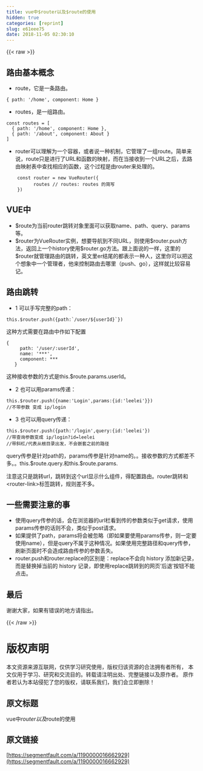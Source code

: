 ```yaml
---
title: vue中$router以及$route的使用
hidden: true
categories: [reprint]
slug: e61eee75
date: 2018-11-05 02:30:10
---
```


{{< raw >}}
<h2 id="articleHeader0">&#x8DEF;&#x7531;&#x57FA;&#x672C;&#x6982;&#x5FF5;</h2><ul><li>route&#xFF0C;&#x5B83;&#x662F;&#x4E00;&#x6761;&#x8DEF;&#x7531;&#x3002;</li></ul><div class="widget-codetool" style="display:none"><div class="widget-codetool--inner"><span class="selectCode code-tool" data-toggle="tooltip" data-placement="top" title="" data-original-title="&#x5168;&#x9009;"></span> <span type="button" class="copyCode code-tool" data-toggle="tooltip" data-placement="top" data-clipboard-text="{ path: &apos;/home&apos;, component: Home }" title="" data-original-title="&#x590D;&#x5236;"></span> <span type="button" class="saveToNote code-tool" data-toggle="tooltip" data-placement="top" title="" data-original-title="&#x653E;&#x8FDB;&#x7B14;&#x8BB0;"></span></div></div><pre class="hljs css"><code style="word-break:break-word;white-space:initial">{ <span class="hljs-attribute">path</span>: <span class="hljs-string">&apos;/home&apos;</span>, component: Home }</code></pre><ul><li>routes&#xFF0C;&#x662F;&#x4E00;&#x7EC4;&#x8DEF;&#x7531;&#x3002;</li></ul><div class="widget-codetool" style="display:none"><div class="widget-codetool--inner"><span class="selectCode code-tool" data-toggle="tooltip" data-placement="top" title="" data-original-title="&#x5168;&#x9009;"></span> <span type="button" class="copyCode code-tool" data-toggle="tooltip" data-placement="top" data-clipboard-text="const routes = [
  { path: &apos;/home&apos;, component: Home },
  { path: &apos;/about&apos;, component: About }
]" title="" data-original-title="&#x590D;&#x5236;"></span> <span type="button" class="saveToNote code-tool" data-toggle="tooltip" data-placement="top" title="" data-original-title="&#x653E;&#x8FDB;&#x7B14;&#x8BB0;"></span></div></div><pre class="hljs groovy"><code>const routes = [
  { <span class="hljs-string">path:</span> <span class="hljs-string">&apos;/home&apos;</span>, <span class="hljs-string">component:</span> Home },
  { <span class="hljs-string">path:</span> <span class="hljs-string">&apos;/about&apos;</span>, <span class="hljs-string">component:</span> About }
]</code></pre><ul><li>router&#x53EF;&#x4EE5;&#x7406;&#x89E3;&#x4E3A;&#x4E00;&#x4E2A;&#x5BB9;&#x5668;&#xFF0C;&#x6216;&#x8005;&#x8BF4;&#x4E00;&#x79CD;&#x673A;&#x5236;&#xFF0C;&#x5B83;&#x7BA1;&#x7406;&#x4E86;&#x4E00;&#x7EC4;route&#x3002;&#x7B80;&#x5355;&#x6765;&#x8BF4;&#xFF0C;route&#x53EA;&#x662F;&#x8FDB;&#x884C;&#x4E86;URL&#x548C;&#x51FD;&#x6570;&#x7684;&#x6620;&#x5C04;&#xFF0C;&#x800C;&#x5728;&#x5F53;&#x63A5;&#x6536;&#x5230;&#x4E00;&#x4E2A;URL&#x4E4B;&#x540E;&#xFF0C;&#x53BB;&#x8DEF;&#x7531;&#x6620;&#x5C04;&#x8868;&#x4E2D;&#x67E5;&#x627E;&#x76F8;&#x5E94;&#x7684;&#x51FD;&#x6570;&#xFF0C;&#x8FD9;&#x4E2A;&#x8FC7;&#x7A0B;&#x662F;&#x7531;router&#x6765;&#x5904;&#x7406;&#x7684;&#x3002;</li></ul><div class="widget-codetool" style="display:none"><div class="widget-codetool--inner"><span class="selectCode code-tool" data-toggle="tooltip" data-placement="top" title="" data-original-title="&#x5168;&#x9009;"></span> <span type="button" class="copyCode code-tool" data-toggle="tooltip" data-placement="top" data-clipboard-text="    const router = new VueRouter({
          routes // routes: routes &#x7684;&#x7B80;&#x5199;
    })" title="" data-original-title="&#x590D;&#x5236;"></span> <span type="button" class="saveToNote code-tool" data-toggle="tooltip" data-placement="top" title="" data-original-title="&#x653E;&#x8FDB;&#x7B14;&#x8BB0;"></span></div></div><pre class="hljs actionscript"><code>    <span class="hljs-keyword">const</span> router = <span class="hljs-keyword">new</span> VueRouter({
          routes <span class="hljs-comment">// routes: routes &#x7684;&#x7B80;&#x5199;</span>
    })</code></pre><h2 id="articleHeader1">VUE&#x4E2D;</h2><ul><li>$route&#x4E3A;&#x5F53;&#x524D;router&#x8DF3;&#x8F6C;&#x5BF9;&#x8C61;&#x91CC;&#x9762;&#x53EF;&#x4EE5;&#x83B7;&#x53D6;name&#x3001;path&#x3001;query&#x3001;params&#x7B49;&#x3002;</li><li>$router&#x4E3A;VueRouter&#x5B9E;&#x4F8B;&#xFF0C;&#x60F3;&#x8981;&#x5BFC;&#x822A;&#x5230;&#x4E0D;&#x540C;URL&#xFF0C;&#x5219;&#x4F7F;&#x7528;$router.push&#x65B9;&#x6CD5;&#xFF0C;&#x8FD4;&#x56DE;&#x4E0A;&#x4E00;&#x4E2A;history&#x4F7F;&#x7528;$router.go&#x65B9;&#x6CD5;&#x3002;&#x8DDF;&#x4E0A;&#x9762;&#x8BF4;&#x7684;&#x4E00;&#x6837;&#xFF0C;&#x8FD9;&#x91CC;&#x7684;$router&#x5C31;&#x7BA1;&#x7406;&#x8DEF;&#x7531;&#x7684;&#x8DF3;&#x8F6C;&#xFF0C;&#x82F1;&#x6587;&#x91CC;er&#x7ED3;&#x5C3E;&#x7684;&#x90FD;&#x8868;&#x793A;&#x4E00;&#x79CD;&#x4EBA;&#xFF0C;&#x8FD9;&#x91CC;&#x4F60;&#x53EF;&#x4EE5;&#x628A;&#x8FD9;&#x4E2A;&#x60F3;&#x8C61;&#x4E2D;&#x4E00;&#x4E2A;&#x7BA1;&#x7406;&#x8005;&#xFF0C;&#x4ED6;&#x6765;&#x63A7;&#x5236;&#x8DEF;&#x7531;&#x53BB;&#x54EA;&#x91CC;&#xFF08;push&#x3001;go&#xFF09;&#xFF0C;&#x8FD9;&#x6837;&#x5C31;&#x6BD4;&#x8F83;&#x5BB9;&#x6613;&#x8BB0;&#x3002;</li></ul><h2 id="articleHeader2">&#x8DEF;&#x7531;&#x8DF3;&#x8F6C;</h2><ul><li>1 &#x53EF;&#x4EE5;&#x624B;&#x5199;&#x5B8C;&#x6574;&#x7684;path&#xFF1A;</li></ul><div class="widget-codetool" style="display:none"><div class="widget-codetool--inner"><span class="selectCode code-tool" data-toggle="tooltip" data-placement="top" title="" data-original-title="&#x5168;&#x9009;"></span> <span type="button" class="copyCode code-tool" data-toggle="tooltip" data-placement="top" data-clipboard-text="this.$router.push({path:`/user/${userId}`})" title="" data-original-title="&#x590D;&#x5236;"></span> <span type="button" class="saveToNote code-tool" data-toggle="tooltip" data-placement="top" title="" data-original-title="&#x653E;&#x8FDB;&#x7B14;&#x8BB0;"></span></div></div><pre class="hljs awk"><code style="word-break:break-word;white-space:initial">this.<span class="hljs-variable">$router</span>.push({path:`<span class="hljs-regexp">/user/</span><span class="hljs-variable">${userId}</span>`})</code></pre><p>&#x8FD9;&#x79CD;&#x65B9;&#x5F0F;&#x9700;&#x8981;&#x5728;&#x8DEF;&#x7531;&#x4E2D;&#x4F5C;&#x5982;&#x4E0B;&#x914D;&#x7F6E;</p><div class="widget-codetool" style="display:none"><div class="widget-codetool--inner"><span class="selectCode code-tool" data-toggle="tooltip" data-placement="top" title="" data-original-title="&#x5168;&#x9009;"></span> <span type="button" class="copyCode code-tool" data-toggle="tooltip" data-placement="top" data-clipboard-text="{
     path: &apos;/user/:userId&apos;,
     name: &apos;***&apos;,
     component: ***
   }" title="" data-original-title="&#x590D;&#x5236;"></span> <span type="button" class="saveToNote code-tool" data-toggle="tooltip" data-placement="top" title="" data-original-title="&#x653E;&#x8FDB;&#x7B14;&#x8BB0;"></span></div></div><pre class="hljs css"><code>{
     <span class="hljs-attribute">path</span>: <span class="hljs-string">&apos;/user/:userId&apos;</span>,
     name: <span class="hljs-string">&apos;***&apos;</span>,
     component: ***
   }</code></pre><p>&#x8FD9;&#x79CD;&#x63A5;&#x6536;&#x53C2;&#x6570;&#x7684;&#x65B9;&#x5F0F;&#x662F;this.$route.params.userId&#x3002;</p><ul><li>2 &#x4E5F;&#x53EF;&#x4EE5;&#x7528;params&#x4F20;&#x9012;&#xFF1A;</li></ul><div class="widget-codetool" style="display:none"><div class="widget-codetool--inner"><span class="selectCode code-tool" data-toggle="tooltip" data-placement="top" title="" data-original-title="&#x5168;&#x9009;"></span> <span type="button" class="copyCode code-tool" data-toggle="tooltip" data-placement="top" data-clipboard-text="this.$router.push({name:&apos;Login&apos;,params:{id:&apos;leelei&apos;}})
//&#x4E0D;&#x5E26;&#x53C2;&#x6570; &#x53D8;&#x6210; ip/login" title="" data-original-title="&#x590D;&#x5236;"></span> <span type="button" class="saveToNote code-tool" data-toggle="tooltip" data-placement="top" title="" data-original-title="&#x653E;&#x8FDB;&#x7B14;&#x8BB0;"></span></div></div><pre class="hljs groovy"><code><span class="hljs-keyword">this</span>.$router.push({<span class="hljs-string">name:</span><span class="hljs-string">&apos;Login&apos;</span>,<span class="hljs-string">params:</span>{<span class="hljs-string">id:</span><span class="hljs-string">&apos;leelei&apos;</span>}})
<span class="hljs-comment">//&#x4E0D;&#x5E26;&#x53C2;&#x6570; &#x53D8;&#x6210; ip/login</span></code></pre><ul><li>3 &#x4E5F;&#x53EF;&#x4EE5;&#x7528;query&#x4F20;&#x9012;&#xFF1A;</li></ul><div class="widget-codetool" style="display:none"><div class="widget-codetool--inner"><span class="selectCode code-tool" data-toggle="tooltip" data-placement="top" title="" data-original-title="&#x5168;&#x9009;"></span> <span type="button" class="copyCode code-tool" data-toggle="tooltip" data-placement="top" data-clipboard-text="this.$router.push({path:&apos;/login&apos;,query:{id:&apos;leelei&apos;})
//&#x5E26;&#x67E5;&#x8BE2;&#x53C2;&#x6570;&#x53D8;&#x6210; ip/login?id=leelei
//&#x5E26;&#x659C;&#x6760;/&#x4EE3;&#x8868;&#x4ECE;&#x6839;&#x76EE;&#x5F55;&#x51FA;&#x53D1;&#xFF0C;&#x4E0D;&#x4F1A;&#x5D4C;&#x5957;&#x4E4B;&#x524D;&#x7684;&#x8DEF;&#x5F84;" title="" data-original-title="&#x590D;&#x5236;"></span> <span type="button" class="saveToNote code-tool" data-toggle="tooltip" data-placement="top" title="" data-original-title="&#x653E;&#x8FDB;&#x7B14;&#x8BB0;"></span></div></div><pre class="hljs groovy"><code><span class="hljs-keyword">this</span>.$router.push({<span class="hljs-string">path:</span><span class="hljs-string">&apos;/login&apos;</span>,<span class="hljs-string">query:</span>{<span class="hljs-string">id:</span><span class="hljs-string">&apos;leelei&apos;</span>})
<span class="hljs-comment">//&#x5E26;&#x67E5;&#x8BE2;&#x53C2;&#x6570;&#x53D8;&#x6210; ip/login?id=leelei</span>
<span class="hljs-comment">//&#x5E26;&#x659C;&#x6760;/&#x4EE3;&#x8868;&#x4ECE;&#x6839;&#x76EE;&#x5F55;&#x51FA;&#x53D1;&#xFF0C;&#x4E0D;&#x4F1A;&#x5D4C;&#x5957;&#x4E4B;&#x524D;&#x7684;&#x8DEF;&#x5F84;</span></code></pre><p>query&#x4F20;&#x53C2;&#x662F;&#x9488;&#x5BF9;path&#x7684;&#xFF0C;params&#x4F20;&#x53C2;&#x662F;&#x9488;&#x5BF9;name&#x7684;&#x3002;&#x3002;&#x63A5;&#x6536;&#x53C2;&#x6570;&#x7684;&#x65B9;&#x5F0F;&#x90FD;&#x5DEE;&#x4E0D;&#x591A;&#x3002;&#x3002;this.$route.query.&#x548C;this.$route.params.</p><p>&#x6CE8;&#x610F;&#x8FD9;&#x53EA;&#x662F;&#x8DF3;&#x8F6C;url&#xFF0C;&#x8DF3;&#x8F6C;&#x5230;&#x8FD9;&#x4E2A;url&#x663E;&#x793A;&#x4EC0;&#x4E48;&#x7EC4;&#x4EF6;&#xFF0C;&#x5F97;&#x914D;&#x7F6E;&#x8DEF;&#x7531;&#x3002;router&#x8DF3;&#x8F6C;&#x548C;&lt;router-link&gt;&#x6807;&#x7B7E;&#x8DF3;&#x8F6C;&#xFF0C;&#x89C4;&#x5219;&#x5DEE;&#x4E0D;&#x591A;&#x3002;</p><h2 id="articleHeader3">&#x4E00;&#x4E9B;&#x9700;&#x8981;&#x6CE8;&#x610F;&#x7684;&#x4E8B;</h2><ul><li>&#x4F7F;&#x7528;query&#x4F20;&#x53C2;&#x7684;&#x8BDD;&#xFF0C;&#x4F1A;&#x5728;&#x6D4F;&#x89C8;&#x5668;&#x7684;url&#x680F;&#x770B;&#x5230;&#x4F20;&#x7684;&#x53C2;&#x6570;&#x7C7B;&#x4F3C;&#x4E8E;get&#x8BF7;&#x6C42;&#xFF0C;&#x4F7F;&#x7528;params&#x4F20;&#x53C2;&#x7684;&#x8BDD;&#x5219;&#x4E0D;&#x4F1A;&#xFF0C;&#x7C7B;&#x4F3C;&#x4E8E;post&#x8BF7;&#x6C42;&#x3002;</li><li>&#x5982;&#x679C;&#x63D0;&#x4F9B;&#x4E86;path&#xFF0C;params&#x5C06;&#x4F1A;&#x88AB;&#x5FFD;&#x7565;&#xFF08;&#x5373;&#x5982;&#x679C;&#x8981;&#x4F7F;&#x7528;params&#x4F20;&#x53C2;&#xFF0C;&#x5219;&#x4E00;&#x5B9A;&#x8981;&#x4F7F;&#x7528;name&#xFF09;&#xFF0C;&#x4F46;&#x662F;query&#x4E0D;&#x5C5E;&#x4E8E;&#x8FD9;&#x79CD;&#x60C5;&#x51B5;&#x3002;&#x5982;&#x679C;&#x4F7F;&#x7528;&#x5B8C;&#x6574;&#x8DEF;&#x5F84;&#x548C;query&#x4F20;&#x53C2;&#xFF0C;&#x5237;&#x65B0;&#x9875;&#x9762;&#x65F6;&#x4E0D;&#x4F1A;&#x9020;&#x6210;&#x8DEF;&#x7531;&#x4F20;&#x53C2;&#x7684;&#x53C2;&#x6570;&#x4E22;&#x5931;&#x3002;</li><li>router.push&#x548C;router.replace&#x7684;&#x533A;&#x522B;&#x662F;&#xFF1A;replace&#x4E0D;&#x4F1A;&#x5411; history &#x6DFB;&#x52A0;&#x65B0;&#x8BB0;&#x5F55;&#xFF0C;&#x800C;&#x662F;&#x66FF;&#x6362;&#x6389;&#x5F53;&#x524D;&#x7684; history &#x8BB0;&#x5F55;&#xFF0C;&#x5373;&#x4F7F;&#x7528;replace&#x8DF3;&#x8F6C;&#x5230;&#x7684;&#x7F51;&#x9875;&#x2018;&#x540E;&#x9000;&#x2019;&#x6309;&#x94AE;&#x4E0D;&#x80FD;&#x70B9;&#x51FB;&#x3002;</li></ul><h2 id="articleHeader4">&#x6700;&#x540E;</h2><p>&#x8C22;&#x8C22;&#x5927;&#x5BB6;&#xFF0C;&#x5982;&#x679C;&#x6709;&#x9519;&#x8BEF;&#x7684;&#x5730;&#x65B9;&#x8BF7;&#x6307;&#x51FA;&#x3002;</p>
{{< /raw >}}

# 版权声明
本文资源来源互联网，仅供学习研究使用，版权归该资源的合法拥有者所有，
本文仅用于学习、研究和交流目的。转载请注明出处、完整链接以及原作者。
原作者若认为本站侵犯了您的版权，请联系我们，我们会立即删除！

## 原文标题
vue中$router以及$route的使用

## 原文链接
[https://segmentfault.com/a/1190000016662929](https://segmentfault.com/a/1190000016662929)

